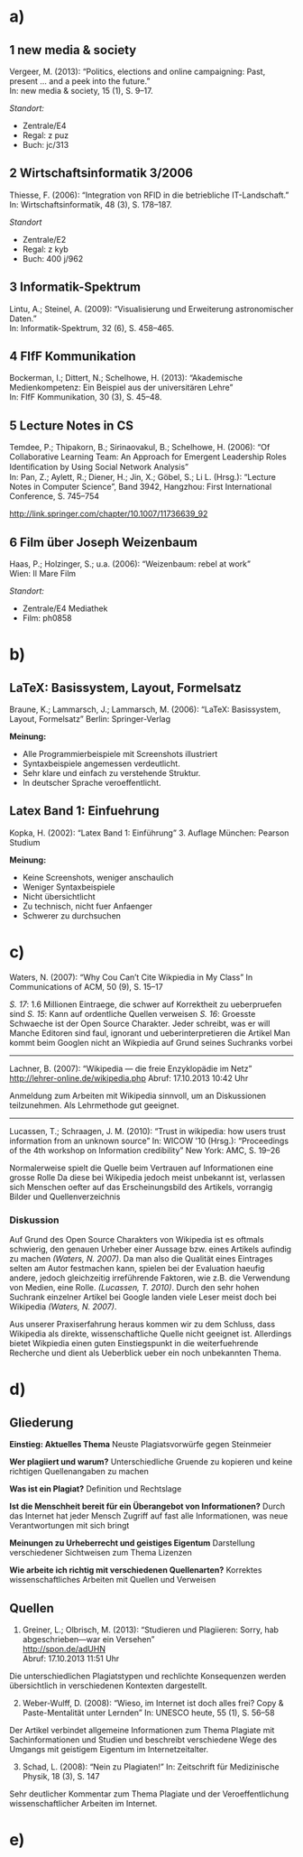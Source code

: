 # a)

## 1 new media & society

Vergeer, M. (2013): “Politics, elections and online campaigning: Past, present … and a peek into the future.”  
In: new media & society, 15 (1), S. 9–17.

*Standort:*

  - Zentrale/E4
  - Regal: z puz
  - Buch: jc/313

## 2 Wirtschaftsinformatik 3/2006

Thiesse, F. (2006): “Integration von RFID in die betriebliche IT-Landschaft.”  
In: Wirtschaftsinformatik, 48 (3), S. 178–187.

*Standort*

  - Zentrale/E2
  - Regal: z kyb
  - Buch: 400 j/962

## 3 Informatik-Spektrum

Lintu, A.; Steinel, A. (2009): “Visualisierung und Erweiterung astronomischer Daten.”  
In: Informatik-Spektrum, 32 (6), S. 458–465.

## 4 FIfF Kommunikation

Bockerman, I.; Dittert, N.; Schelhowe, H. (2013): “Akademische Medienkompetenz: Ein Beispiel aus der universitären Lehre”  
In: FIfF Kommunikation, 30 (3), S. 45–48.

## 5 Lecture Notes in CS

Temdee, P.; Thipakorn, B.; Sirinaovakul, B.; Schelhowe, H. (2006): “Of Collaborative Learning Team: An Approach for Emergent Leadership Roles Identiﬁcation by Using Social Network Analysis”  
In: Pan, Z.; Aylett, R.; Diener, H.; Jin, X.; Göbel, S.; Li L. (Hrsg.): “Lecture Notes in Computer Science”, Band 3942, Hangzhou: First International Conference, S. 745–754

http://link.springer.com/chapter/10.1007/11736639_92

## 6 Film über Joseph Weizenbaum

Haas, P.; Holzinger, S.; u.a. (2006): “Weizenbaum: rebel at work”  
Wien: Il Mare Film

*Standort:*

  - Zentrale/E4 Mediathek
  - Film: ph0858


# b)

## LaTeX: Basissystem, Layout, Formelsatz

Braune, K.; Lammarsch, J.; Lammarsch, M. (2006): “LaTeX: Basissystem, Layout, Formelsatz”
Berlin: Springer-Verlag

**Meinung:**

  - Alle Programmierbeispiele mit Screenshots illustriert
  - Syntaxbeispiele angemessen verdeutlicht.
  - Sehr klare und einfach zu verstehende Struktur.
  - In deutscher Sprache veroeffentlicht.

## Latex Band 1: Einfuehrung

Kopka, H. (2002): “Latex Band 1: Einführung”
3. Auflage
München: Pearson Studium

**Meinung:**

  - Keine Screenshots, weniger anschaulich
  - Weniger Syntaxbeispiele
  - Nicht übersichtlicht
  - Zu technisch, nicht fuer Anfaenger
  - Schwerer zu durchsuchen


# c)

Waters, N. (2007): “Why Cou Can’t Cite Wikpiedia in My Class”
In Communications of ACM, 50 (9), S. 15–17

*S. 17*: 1.6 Millionen Eintraege, die schwer auf Korrektheit zu ueberpruefen sind 
*S. 15*: Kann auf ordentliche Quellen verweisen
*S. 16*: Groesste Schwaeche ist der Open Source Charakter. Jeder schreibt, was er will
		 Manche Editoren sind faul, ignorant und ueberinterpretieren die Artikel
		 Man kommt beim Googlen nicht an Wikpiedia auf Grund seines Suchranks vorbei

---

Lachner, B. (2007): “Wikipedia — die freie Enzyklopädie im Netz”
http://lehrer-online.de/wikipedia.php
Abruf: 17.10.2013 10:42 Uhr

Anmeldung zum Arbeiten mit Wikipedia sinnvoll, um an Diskussionen teilzunehmen.
Als Lehrmethode gut geeignet.

---

Lucassen, T.; Schraagen, J. M. (2010): “Trust in wikipedia: how users trust information from an unknown source”
In: WICOW '10 (Hrsg.): “Proceedings of the 4th workshop on Information credibility”
New York: AMC, S. 19–26

Normalerweise spielt die Quelle beim Vertrauen auf Informationen eine grosse Rolle
Da diese bei Wikipedia jedoch meist unbekannt ist, verlassen sich Menschen oefter auf das Erscheinungsbild des Artikels, vorrangig Bilder und Quellenverzeichnis

### Diskussion

Auf Grund des Open Source Charakters von Wikipedia ist es oftmals schwierig, den genauen Urheber einer Aussage bzw. eines Artikels aufindig zu machen *(Waters, N. 2007)*.
Da man also die Qualität eines Eintrages selten am Autor festmachen kann, spielen bei der Evaluation haeufig andere, jedoch gleichzeitig irreführende Faktoren, wie z.B. die Verwendung von Medien, eine Rolle. *(Lucassen, T. 2010)*.
Durch den sehr hohen Suchrank einzelner Artikel bei Google landen viele Leser meist doch bei Wikipedia *(Waters, N. 2007)*.

Aus unserer Praxiserfahrung heraus kommen wir zu dem Schluss, dass Wikipedia als direkte, wissenschaftliche Quelle nicht geeignet ist. Allerdings bietet Wikpiedia einen guten Einstiegspunkt in die weiterfuehrende Recherche und dient als Ueberblick ueber ein noch unbekannten Thema.

# d)

## Gliederung

**Einstieg: Aktuelles Thema**
Neuste Plagiatsvorwürfe gegen Steinmeier

**Wer plagiiert und warum?**
Unterschiedliche Gruende zu kopieren und keine richtigen Quellenangaben zu machen

**Was ist ein Plagiat?**
Definition und Rechtslage

**Ist die Menschheit bereit für ein Überangebot von Informationen?**
Durch das Internet hat jeder Mensch Zugriff auf fast alle Informationen, was neue Verantwortungen mit sich bringt

**Meinungen zu Urheberrecht und geistiges Eigentum**
Darstellung verschiedener Sichtweisen zum Thema Lizenzen

**Wie arbeite ich richtig mit verschiedenen Quellenarten?**
Korrektes wissenschaftliches Arbeiten mit Quellen und Verweisen

## Quellen

1. Greiner, L.; Olbrisch, M. (2013): “Studieren und Plagiieren: Sorry, hab abgeschrieben—war ein Versehen”  
http://spon.de/adUHN  
Abruf: 17.10.2013 11:51 Uhr

Die unterschiedlichen Plagiatstypen und rechlichte Konsequenzen werden übersichtlich in verschiedenen Kontexten dargestellt.

2. Weber-Wulff, D. (2008): “Wieso, im Internet ist doch alles frei? Copy & Paste-Mentalität unter Lernden”
In: UNESCO heute, 55 (1), S. 56–58

Der Artikel verbindet allgemeine Informationen zum Thema Plagiate mit Sachinformationen und Studien und beschreibt verschiedene Wege des Umgangs mit geistigem Eigentum im Internetzeitalter.

3. Schad, L. (2008): “Nein zu Plagiaten!”
In: Zeitschrift für Medizinische Physik, 18 (3), S. 147

Sehr deutlicher Kommentar zum Thema Plagiate und der Veroeffentlichung wissenschaftlicher Arbeiten im Internet.

# e)


















